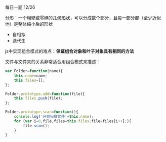 每日一题  12/26

分形：一个粗糙或零碎的[几何形状](https://baike.baidu.com/item/几何形状/12716491)，可以分成数个部分，且每一部分都（至少近似地）是整体缩小后的形状

- 自相拟
- 迭代生

js中实现组合模式的难点：**保证组合对象和叶子对象具有相同的方法**

文件与文件夹的关系非常适合用组合模式来描述：

```js
var Folder=function(name){
    this.name=name;
    this.files=[];
};

Folder.prototype.add=function(file){
    this.files.push(file);
};

Folder.prototype.scan=function(){
    console.log('开始扫描文件'+this.name);
    for (var i=0,file,files=this.files;file=files[i++];){
        file.scan();
    }
}
```

